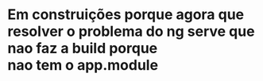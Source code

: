 <h1>Em construições porque agora que resolver o problema do ng serve que nao faz a build porque<br>
nao tem o app.module</h1>
